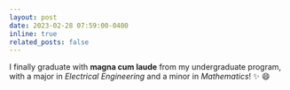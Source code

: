```yaml
---
layout: post
date: 2023-02-28 07:59:00-0400
inline: true
related_posts: false
---
```


I finally graduate with **magna cum laude** from my undergraduate program, with a major in 
*Electrical Engineering* and a minor in *Mathematics*! :sparkles: :smile:
